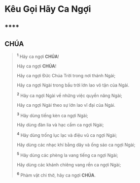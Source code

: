 # Kêu Gọi Hãy Ca Ngợi

## ****

## CHÚA

> <sup><b>1</b></sup> Hãy ca ngợi **CHÚA**!
> 
> Hãy ca ngợi **CHÚA**!
>
> Hãy ca ngợi Đức Chúa Trời trong nơi thánh Ngài;
>
> Hãy ca ngợi Ngài trong bầu trời lớn lao vô tận của Ngài.
>
> <sup><b>2</b></sup> Hãy ca ngợi Ngài về những việc quyền năng Ngài;
>
> Hãy ca ngợi Ngài theo sự lớn lao vĩ đại của Ngài.
>
> <sup><b>3</b></sup> Hãy dùng tiếng kèn ca ngợi Ngài;
>
> Hãy dùng đàn lia và hạc cầm ca ngợi Ngài;
>
> <sup><b>4</b></sup> Hãy dùng trống lục lạc và điệu vũ ca ngợi Ngài;
>
> Hãy dùng các nhạc khí bằng dây và ống sáo ca ngợi Ngài;
>
> <sup><b>5</b></sup> Hãy dùng các phèng la vang tiếng ca ngợi Ngài;
>
> Hãy dùng các khánh chiêng vang rền ca ngợi Ngài;
>
> <sup><b>6</b></sup> Phàm vật chi thở, hãy ca ngợi **CHÚA**.